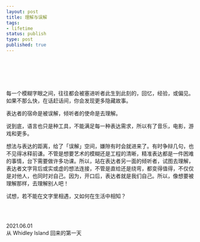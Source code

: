 ```yaml
--- 
layout: post
title: 理解与误解
tags: 
- lifetime
status: publish
type: post
published: true
---
```



<br>
<br>


<br>
<br>

每一个模糊字眼之间，往往都会被塞进听者此生到此刻的，回忆，经验，或偏见。如果不那么快，在话赶话间，你会发现更多隐藏故事。

表达者的宿命是被误解，倾听者的使命是去理解。

说到底，语言也只是种工具，不能满足每一种表达需求，所以有了音乐，电影，游戏和更多。

想法与表达的距离，给了「误解」空间，嫌隙有时会就进来了。有时争辩几句，也不见得冰释前谦。不管是想要艺术的模糊还是工程的清晰，精准表达都是一件困难的事情，台下需要做许多功课。所以，站在表达者另一面的倾听者，试图去理解，表达者文字背后或实或虚的想法连接，不管是直给还是绕弯，都变得值得，不仅仅是对他人，也同时对自己。因为，开口后，表达者就是我们自己。所以，像想要被理解那样，去理解别人吧！

试想，若不能在文字里相遇，又如何在生活中相知？

<br>
<br>

2021.06.01 <br>
从  Whidley Island 回来的第一天 <br>
 <br>





